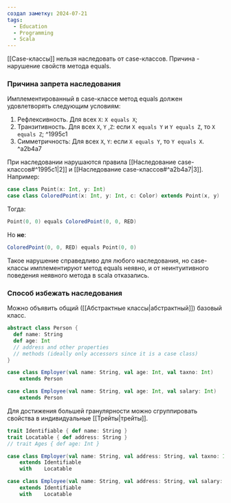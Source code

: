 ```yaml
---
создал заметку: 2024-07-21
tags:
  - Education
  - Programming
  - Scala
---
```

[[Case-классы]] нельзя наследовать от case-классов. Причина - нарушение свойств метода equals.
### Причина запрета наследования
Имплементированный в case-классе метод equals должен удовлетворять следующим условиям:
1) Рефлексивность. Для всех `X`: `X equals X`;
2) Транзитивность. Для всех `X`, `Y` ,`Z`: если `X equals Y` и `Y equals Z`, то `X equals Z`; ^1995c1
3) Симметричность: Для всех `X`, `Y`: если `X equals Y`, то `Y equals X`. ^a2b4a7

При наследовании нарушаются правила [[Наследование case-классов#^1995c1|2]] и [[Наследование case-классов#^a2b4a7|3]]. Например:
```scala
case class Point(x: Int, y: Int)
case class ColoredPoint(x: Int, y: Int, c: Color) extends Point(x, y) 
```
Тогда:
```scala
Point(0, 0) equals ColoredPoint(0, 0, RED)
```
Но **не**:
```scala
ColoredPoint(0, 0, RED) equals Point(0, 0)
```

Такое нарушение справедливо для любого наследования, но case-классы имплементируют метод equals неявно, и от неинтуитивного поведения неявного метода в scala отказались.
### Способ избежать наследования
Можно объявить общий ([[Абстрактные классы|абстрактный]]) базовый класс.
```scala
abstract class Person {
  def name: String
  def age: Int
  // address and other properties
  // methods (ideally only accessors since it is a case class)
}

case class Employer(val name: String, val age: Int, val taxno: Int)
    extends Person

case class Employee(val name: String, val age: Int, val salary: Int)
    extends Person
```

Для достижения большей гранулярности можно сгруппировать свойства в индивидуальные [[Трейты|трейты]].
```scala
trait Identifiable { def name: String }
trait Locatable { def address: String }
// trait Ages { def age: Int }

case class Employer(val name: String, val address: String, val taxno: Int)
    extends Identifiable
    with    Locatable

case class Employee(val name: String, val address: String, val salary: Int)
    extends Identifiable
    with    Locatable
```